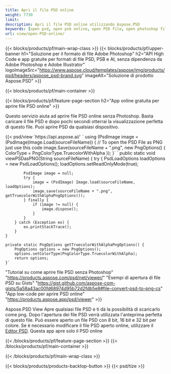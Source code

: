 ```yaml
---
title: Apri il file PSD online
weight: 7730
limit: 
description: Apri il file PSD online utilizzando Aspose.PSD
keywords: [open psd, open psb online, open PSD file, open photoshop file, preview psd]
url: view/open-PSD-online/
---
```


{{< blocks/products/pf/main-wrap-class >}}
{{< blocks/products/pf/upper-banner h1="Soluzione per il formato di file Adobe Photoshop" h2="API High Code e app gratuite per formati di file PSD, PSB e AI, senza dipendenza da Adobe Photoshop e Adobe Illustrator" logoImageSrc="https://www.aspose.cloud/templates/aspose/img/products/psd/headers/aspose_psd-brand.svg" imageAlt="Soluzione di prodotto Aspose.PSD" >}}

{{< blocks/products/pf/main-container >}}

{{< blocks/products/pf/feature-page-section h2="App online gratuita per aprire file PSD online" >}}
<p>Questo servizio aiuta ad aprire file PSD online senza Photoshop. Basta caricare il file PSD e dopo pochi secondi otterrai la visualizzazione perfetta di questo file. Puoi aprire PSD da qualsiasi dispositivo.</p>
{{< psd/view `https://api.aspose.ai/` 
`    using (PsdImage image = (PsdImage)Image.Load(sourceFileName))
    {
	    // To open the PSD File as PNG just use this code
        image.Save(sourceFileName + ".png",  new PngOptions() {  ColorType = PngColorType.TruecolorWithAlpha });
    }` 	`    public static void viewPSDasPNG(String sourceFileName) {
        try {
            PsdLoadOptions loadOptions = new PsdLoadOptions();
            loadOptions.setReadOnlyMode(true);
            
            PsdImage image = null;
            try {
                image = (PsdImage) Image.load(sourceFileName, loadOptions);
                image.save(sourceFileName + ".png", getTruecolorWithAlphaPngOptions());
            } finally {
                if (image != null) {
                    image.dispose();
                }
            }
        } catch (Exception ex) {
            ex.printStackTrace();
        }
    }
    
    private static PngOptions getTruecolorWithAlphaPngOptions() {
        PngOptions options = new PngOptions();
        options.setColorType(PngColorType.TruecolorWithAlpha);
        return options;
    }` 
"Tutorial su come aprire file PSD senza Photoshop" "https://products.aspose.com/psd/net/viewer/" 
"Esempi di apertura di file PSD su Gists" "https://gist.github.com/aspose-com-gists/5a58a43ac00fd68974d95b72d2fdb5e8#file-convert-psd-to-png-cs" 
"App low-code per aprire PSD online" "https://products.aspose.app/psd/viewer" >}}
<p>Aspose.PSD View Apre qualsiasi file PSD e ti dà la possibilità di scaricarlo come png. Dopo l'apertura dei file PSD verrà utilizzata l'anteprima perfetta di questo file. Può essere aperto un file PSD con 8 bit, 16 bit e 32 bit per colore. Se è necessario modificare il file PSD aperto online, utilizzare il <a href="https://products.aspose.app/psd/editor">Editor PSD</a>. Questa app apre solo il PSD online</p>
{{< /blocks/products/pf/feature-page-section >}}
{{< /blocks/products/pf/main-container >}}


{{< /blocks/products/pf/main-wrap-class >}}

{{< blocks/products/products-backtop-button >}}
{{< psd/tize >}}
